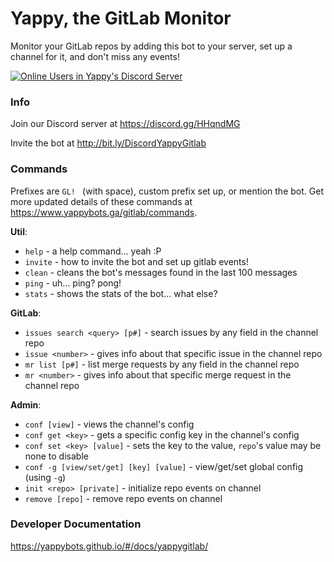 # Yappy, the GitLab Monitor

Monitor your GitLab repos by adding this bot to your server, set up a channel for it, and don't miss any events!

[![Online Users in Yappy's Discord Server](https://discordapp.com/api/guilds/231548941492027393/embed.png)](https://discord.gg/HHqndMG)

### Info

Join our Discord server at https://discord.gg/HHqndMG

Invite the bot at http://bit.ly/DiscordYappyGitlab

### Commands

Prefixes are `GL! ` (with space), custom prefix set up, or mention the bot.
Get more updated details of these commands at https://www.yappybots.ga/gitlab/commands.

__**Util**__:
  - `help` - a help command... yeah :P
  - `invite` - how to invite the bot and set up gitlab events!
  - `clean` - cleans the bot's messages found in the last 100 messages
  - `ping` - uh... ping? pong!
  - `stats` - shows the stats of the bot... what else?

__**GitLab**__:
  - `issues search <query> [p#]` - search issues by any field in the channel repo
  - `issue <number>` - gives info about that specific issue in the channel repo
  - `mr list [p#]` - list merge requests by any field in the channel repo
  - `mr <number>` - gives info about that specific merge request in the channel repo
  <!-- - `release <query>` - gives info about a release that matches that query in its tag in the channel repo -->

__**Admin**__:
  - `conf [view]` - views the channel's config
  - `conf get <key>` - gets a specific config key in the channel's config
  - `conf set <key> [value]` - sets the key to the value, `repo`'s value may be none to disable
  - `conf -g [view/set/get] [key] [value]` - view/get/set global config (using `-g`)
  - `init <repo> [private]` - initialize repo events on channel
  - `remove [repo]` - remove repo events on channel

### Developer Documentation

https://yappybots.github.io/#/docs/yappygitlab/
